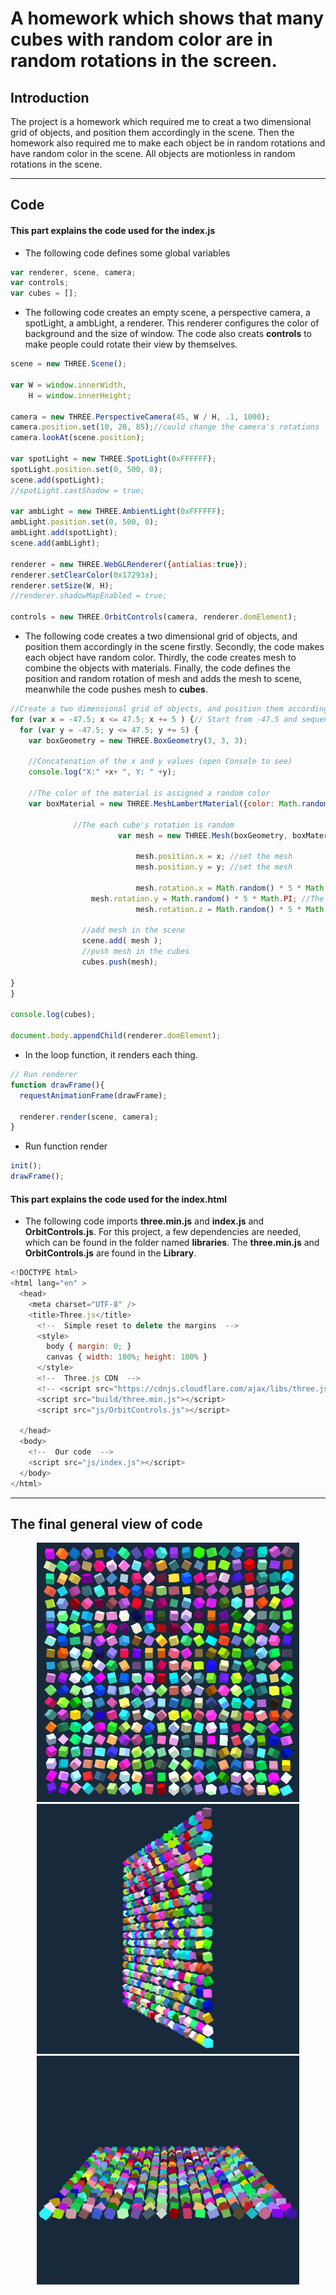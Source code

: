 # A homework which shows that many cubes with random color are in random rotations in the screen.

## Introduction

The project is a homework which required me to creat a two dimensional grid of objects, and position them accordingly in the scene. Then the homework also required me to make each object be in random rotations and have random color in the scene. All objects are motionless in random rotations in the scene.

---

## Code

#### This part explains the code used for the **index.js**

* The following code defines some global variables

```JavaScript
var renderer, scene, camera;
var controls;
var cubes = [];
```

* The following code creates an empty scene, a perspective camera, a spotLight, a ambLight, a renderer. This renderer configures the color of background and the size of window. The code also creats **controls** to make people could rotate their view by themselves.

```JavaScript
scene = new THREE.Scene();

var W = window.innerWidth,
    H = window.innerHeight;

camera = new THREE.PerspectiveCamera(45, W / H, .1, 1000);
camera.position.set(10, 20, 85);//could change the camera's rotations
camera.lookAt(scene.position);

var spotLight = new THREE.SpotLight(0xFFFFFF);
spotLight.position.set(0, 500, 0);
scene.add(spotLight);
//spotLight.castShadow = true;

var ambLight = new THREE.AmbientLight(0xFFFFFF);
ambLight.position.set(0, 500, 0);
ambLight.add(spotLight);
scene.add(ambLight);

renderer = new THREE.WebGLRenderer({antialias:true});
renderer.setClearColor(0x17293a);
renderer.setSize(W, H);
//renderer.shadowMapEnabled = true;

controls = new THREE.OrbitControls(camera, renderer.domElement);
```

* The following code creates a two dimensional grid of objects, and position them accordingly in the scene firstly. Secondly, the code makes each object have random  color. Thirdly, the code creates mesh to combine the objects with materials. Finally, the code defines the position and random rotation of mesh and adds the mesh to scene, meanwhile the code pushes mesh to **cubes**.

```JavaScript
//Create a two dimensional grid of objects, and position them accordingly
for (var x = -47.5; x <= 47.5; x += 5 ) {// Start from -47.5 and sequentially add one every 5 pixels
  for (var y = -47.5; y <= 47.5; y += 5) {
    var boxGeometry = new THREE.BoxGeometry(3, 3, 3);

    //Concatenation of the x and y values (open Console to see)
    console.log("X:" +x+ ", Y: " +y);

    //The color of the material is assigned a random color
    var boxMaterial = new THREE.MeshLambertMaterial({color: Math.random() * 0xFFFFFF});

              //The each cube's rotation is random
    					var mesh = new THREE.Mesh(boxGeometry, boxMaterial);

    						mesh.position.x = x; //set the mesh
    						mesh.position.y = y; //set the mesh

    						mesh.rotation.x = Math.random() * 5 * Math.PI; //The rotation of x is random
	              mesh.rotation.y = Math.random() * 5 * Math.PI; //The rotation of y is random
    						mesh.rotation.z = Math.random() * 5 * Math.PI; //The rotation of z is random

                //add mesh in the scene
                scene.add( mesh );
                //push mesh in the cubes
                cubes.push(mesh);

}
}

console.log(cubes);

document.body.appendChild(renderer.domElement);
```

* In the loop function, it renders each thing.

```JavaScript
// Run renderer
function drawFrame(){
  requestAnimationFrame(drawFrame);

  renderer.render(scene, camera);
}
```

* Run function render

```JavaScript
init();
drawFrame();
```

#### This part explains the code used for the **index.html**

* The following code imports **three.min.js** and **index.js** and **OrbitControls.js**. For this project, a few dependencies are needed, which can be found in the folder named **libraries**. The **three.min.js** and **OrbitControls.js** are found in the **Library**.

```JavaScript
<!DOCTYPE html>
<html lang="en" >
  <head>
    <meta charset="UTF-8" />
    <title>Three.js</title>
      <!--  Simple reset to delete the margins  -->
      <style>
        body { margin: 0; }
        canvas { width: 100%; height: 100% }
      </style>
      <!--  Three.js CDN  -->
      <!-- <script src="https://cdnjs.cloudflare.com/ajax/libs/three.js/96/three.min.js"></script>-->
      <script src="build/three.min.js"></script>
      <script src="js/OrbitControls.js"></script>

  </head>
  <body>
    <!--  Our code  -->
    <script src="js/index.js"></script>
  </body>
</html>
  ```

---

## The final general view of code
  <p align="center">
  <img alt="abramovic" src="assets/object1.jpg" width="420" />
  <img alt="abramovic" src="assets/object2.jpg" width="420" />
  <img alt="abramovic" src="assets/object3.jpg" width="420" />
  </p>
